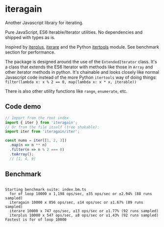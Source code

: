 
# iteragain

Another Javascript library for iterating.

Pure JavaScript, ES6 Iterable/Iterator utilities. No dependencies and shipped with types as is.

Inspired by [iterplus](https://www.npmjs.com/package/iterplus), [iterare](https://www.npmjs.com/package/iterare) and the Python [itertools](https://docs.python.org/3/library/itertools.html) module. See benchmark section for performance.

The package is designed around the use of the `ExtendedIterator` class. It's a class that extends the ES6 Iterator with methods like those in `Array` and other iterator methods in python. It's chainable and looks closely like normal Javascript code instead of the more Python `itertools` way of doing things:
`filter(lambda x: x % 2 == 0, map(lambda x: x * x, iterable))`

There is also other utility functions like `range`, `enumerate`, etc.

## Code demo

```js
// Import from the root index
import { iter } from 'iteragain';
// Or from the file itself (tree shakable):
import iter from 'iteragain/iter';

const nums = iter([1, 2, 3])
  .map(n => n ** n)
  .filter(n => n % 2 === 0)
  .toArray();
  // [1, 4, 9]
```

## Benchmark

```

Starting benchmark suite: index.bm.ts
  for of loop 10000 x 1,198 ops/sec, ±35 ops/sec or ±2.94% (88 runs sampled)
  iteragain 10000 x 856 ops/sec, ±14 ops/sec or ±1.67% (89 runs sampled)
  iterare 10000 x 747 ops/sec, ±13 ops/sec or ±1.77% (92 runs sampled)
  iterplus 10000 x 547 ops/sec, ±8 ops/sec or ±1.43% (92 runs sampled)
Fastest is for of loop 10000

```
